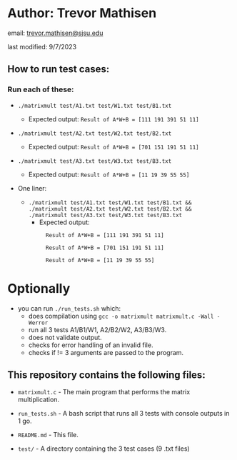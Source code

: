 # Author: Trevor Mathisen

email: trevor.mathisen@sjsu.edu

last modified: 9/7/2023


## **How to run test cases:**

### Run each of these:

   * `./matrixmult test/A1.txt test/W1.txt test/B1.txt`
     * Expected output: `Result of A*W+B = [111 191 391 51 11]`
   

   * `./matrixmult test/A2.txt test/W2.txt test/B2.txt`
     * Expected output: `Result of A*W+B = [701 151 191 51 11]`
   

   * `./matrixmult test/A3.txt test/W3.txt test/B3.txt`
     * Expected output: `Result of A*W+B = [11 19 39 55 55]`


   * One liner:
     * `./matrixmult test/A1.txt test/W1.txt test/B1.txt && ./matrixmult test/A2.txt test/W2.txt test/B2.txt && ./matrixmult test/A3.txt test/W3.txt test/B3.txt`
       * Expected output:
         ```
           Result of A*W+B = [111 191 391 51 11]
           
           Result of A*W+B = [701 151 191 51 11]
           
           Result of A*W+B = [11 19 39 55 55]
         ```
# Optionally

   * you can run `./run_tests.sh` which:
      * does compilation using `gcc -o matrixmult matrixmult.c -Wall -Werror`
      * run all 3 tests A1/B1/W1, A2/B2/W2, A3/B3/W3.
      * does not validate output.
      * checks for error handling of an invalid file.
      * checks if != 3 arguments are passed to the program.

## This repository contains the following files:

* `matrixmult.c` - The main program that performs the matrix multiplication.

* `run_tests.sh` - A bash script that runs all 3 tests with console outputs in 1 go.

* `README.md` - This file.

* `test/` - A directory containing the 3 test cases (9 .txt files)